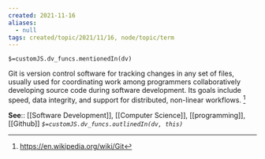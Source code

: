 ```yaml
---
created: 2021-11-16 
aliases:
  - null
tags: created/topic/2021/11/16, node/topic/term
---
```

`$=customJS.dv_funcs.mentionedIn(dv)`

Git is version control software for tracking changes in any set of files, usually used for coordinating work among programmers collaboratively developing source code during software development. Its goals include speed, data integrity, and support for distributed, non-linear workflows. [^1]

[^1]: https://en.wikipedia.org/wiki/Git

**See**:: [[Software Development]], [[Computer Science]], [[programming]], [[Github]]
*`$=customJS.dv_funcs.outlinedIn(dv, this)`*